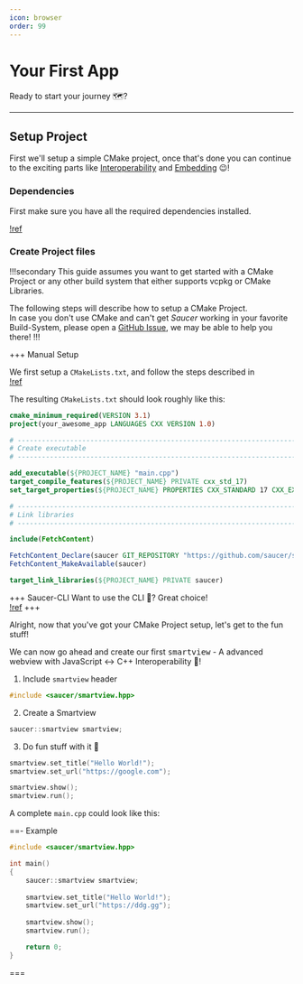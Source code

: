 ```yaml
---
icon: browser
order: 99
---
```


# Your First App

Ready to start your journey 🗺️?

---

## Setup Project

First we'll setup a simple CMake project, once that's done you can continue to the exciting parts like [Interoperability](Interoperability.md) and [Embedding](Embedding.md) 😉!

### Dependencies
First make sure you have all the required dependencies installed.

[!ref](../Dependencies.md)

### Create Project files
   
!!!secondary
This guide assumes you want to get started with a CMake Project or any other build system that either supports vcpkg or CMake Libraries.  

The following steps will describe how to setup a CMake Project.  
In case you don't use CMake and can't get _Saucer_ working in your favorite Build-System, please open a [GitHub Issue](https://github.com/saucer/saucer/issues/new), we may be able to help you there!
!!!

+++ Manual Setup

We first setup a `CMakeLists.txt`, and follow the steps described in  
[!ref](Installation.md#cmake)

The resulting `CMakeLists.txt` should look roughly like this:

```CMake CMakeLists.txt
cmake_minimum_required(VERSION 3.1)
project(your_awesome_app LANGUAGES CXX VERSION 1.0)

# --------------------------------------------------------------------------------------------------------
# Create executable
# --------------------------------------------------------------------------------------------------------

add_executable(${PROJECT_NAME} "main.cpp")
target_compile_features(${PROJECT_NAME} PRIVATE cxx_std_17)
set_target_properties(${PROJECT_NAME} PROPERTIES CXX_STANDARD 17 CXX_EXTENSIONS OFF CXX_STANDARD_REQUIRED ON)

# --------------------------------------------------------------------------------------------------------
# Link libraries
# --------------------------------------------------------------------------------------------------------

include(FetchContent)

FetchContent_Declare(saucer GIT_REPOSITORY "https://github.com/saucer/saucer" GIT_TAG dev)
FetchContent_MakeAvailable(saucer)

target_link_libraries(${PROJECT_NAME} PRIVATE saucer)
```
+++ Saucer-CLI
Want to use the CLI 🤖? Great choice!  
[!ref](Installation.md#setup-saucer-project)
+++

Alright, now that you've got your CMake Project setup, let's get to the fun stuff!

We can now go ahead and create our first <kbd>smartview</kbd> - A advanced webview with JavaScript <-> C++ Interoperability 🎉!

1. Include `smartview` header
```cpp
#include <saucer/smartview.hpp>
```

2. Create a Smartview
```cpp
saucer::smartview smartview;
```

3. Do fun stuff with it 🥳
```cpp
smartview.set_title("Hello World!");
smartview.set_url("https://google.com");

smartview.show();
smartview.run();
```

A complete `main.cpp` could look like this:

==- Example
```cpp main.cpp
#include <saucer/smartview.hpp>

int main()
{
    saucer::smartview smartview;
    
    smartview.set_title("Hello World!");
    smartview.set_url("https://ddg.gg");
    
    smartview.show();
    smartview.run();

    return 0;
}
```
===

<!-- 
---

### Setup Project
First, you need to setup your project.  
We recommend using CMake as your build system.

Start off with creating a folder for your project.  
Continue with creating the required files.

>💡 Instead of creating the required files manually you can also let the CLI set the project up for you automatically
> ```
> saucer init <name>
> ```

==- CMakeLists.txt
```cmake
cmake_minimum_required(VERSION 3.1)
project(minimal_example LANGUAGES CXX VERSION 1.0)

# --------------------------------------------------------------------------------------------------------
# Create executable
# --------------------------------------------------------------------------------------------------------

add_executable(${PROJECT_NAME} "main.cpp")
target_compile_features(${PROJECT_NAME} PRIVATE cxx_std_17)
set_target_properties(${PROJECT_NAME} PROPERTIES CXX_STANDARD 17 CXX_EXTENSIONS OFF CXX_STANDARD_REQUIRED ON)

# --------------------------------------------------------------------------------------------------------
# Link libraries
# --------------------------------------------------------------------------------------------------------

include(FetchContent)

FetchContent_Declare(saucer GIT_REPOSITORY "https://github.com/saucer/saucer" GIT_TAG dev)
FetchContent_MakeAvailable(saucer)

target_link_libraries(${PROJECT_NAME} PRIVATE saucer)
```
==- main.cpp
```cpp
#include <saucer/smartview.hpp>

int main()
{
    return 0;
}
```
===

### Creating a WebView

After setting up your project you can go ahead and create your first WebView!  

```cpp
saucer::smartview webview;
webview.set_title("Hello World!");
webview.set_url("https://google.com");

webview.show();
webview.run();
``` -->
